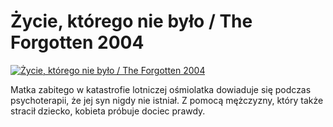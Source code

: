 Życie, którego nie było / The Forgotten 2004 
=============
[![Życie, którego nie było / The Forgotten 2004 ](http://vidos.pl/images/player.gif)](http://vidos.pl/ycie-ktorego-nie-bylo-the-forgotten-2004)

 Matka zabitego w katastrofie lotniczej ośmiolatka dowiaduje się podczas psychoterapii, że jej syn nigdy nie istniał. Z pomocą mężczyzny, który także stracił dziecko, kobieta próbuje dociec prawdy.
